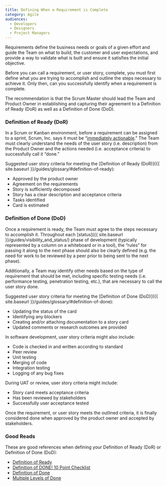 ```yaml
---
title: Defining When a Requirement is Complete
category: Agile
audiences:
  - Developers
  - Designers
  - Project Managers
---
```


Requirements define the business needs or goals of a given effort and guide the Team on what to build, the customer and user expectations, and provide a way to validate what is built and ensure it satisfies the initial objective.

Before you can call a requirement, or user story, complete, you must first define what you are trying to accomplish and outline the steps necessary to achieve it. Only then, can you successfully identify when a requirement is complete.

The recommendation is that the Scrum Master should lead the Team and Product Owner in establishing and capturing their agreement to a Definition of Ready (DoR) as well as a Definition of Done (DoD).


### Definition of Ready (DoR)

In a Scrum or Kanban environment, before a requirement can be assigned to a sprint, Scrum, Inc. says it must be “[immediately actionable](https://www.scruminc.com/2014/07/20/definition-of-ready/).” The Team must clearly understand the needs of the user story (i.e. description) from the Product Owner and the actions needed (i.e. acceptance criteria) to successfully call it “done.”

Suggested user story criteria for meeting the [Definition of Ready (DoR)]({{ site.baseurl }}/guides/glossary/#definition-of-ready):

* Approved by the product owner
* Agreement on the requirements
* Story is sufficiently decomposed
* Story has a clear description and acceptance criteria
* Tasks identified
* Card is estimated


### Definition of Done (DoD)

Once a requirement is ready, the Team must agree to the steps necessary to accomplish it. Throughout each [status]({{ site.baseurl }}/guides/visibility_and_status/) phase of development (typically represented by a column on a whiteboard or in a tool), the “rules” for passing it along to the next phase should also be clearly defined (e.g. the need for work to be reviewed by a peer prior to being sent to the next phase).

Additionally, a Team may identify other needs based on the type of requirement that should be met, including specific testing needs (i.e. performance testing, penetration testing, etc.), that are necessary to call the user story done.

Suggested user story criteria for meeting the [Definition of Done (DoD)]({{ site.baseurl }}/guides/glossary/#definition-of-done):

* Updating the status of the card
* Identifying any blockers
* Creating and/or attaching documentation to a story card
* Updated comments or research outcomes are provided

In software development, user story criteria might also include:

* Code is checked in and written according to standard
* Peer review
* Unit testing
* Merging of code
* Integration testing
* Logging of any bug fixes

During UAT or review, user story criteria might include:

* Story card meets acceptance criteria
* Has been reviewed by stakeholders
* Successfully user acceptance tested

Once the requirement, or user story meets the outlined criteria, it is finally considered done when approved by the product owner and accepted by stakeholders.


### Good Reads

These are good references when defining your Definition of Ready (DoR) or Definition of Done (DoD):

* [Definition of Ready](https://www.agilealliance.org/glossary/definition-of-ready/)
* [Definition of DONE! 10 Point Checklist](http://www.allaboutagile.com/definition-of-done-10-point-checklist/)
* [Definition of Done](https://www.agilealliance.org/glossary/definition-of-done/)
* [Multiple Levels of Done](https://www.mountaingoatsoftware.com/blog/multiple-levels-of-done)
